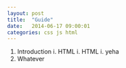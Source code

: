 ```yaml
---
layout: post
title:  "Guide"
date:   2014-06-17 09:00:01
categories: css js html
---
```


1. Introduction
	i. HTML
	i. HTML
	i. yeha
2. Whatever